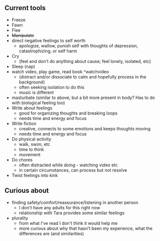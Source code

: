 ## Current tools 
- Freeze
- Fawn
- Flee
- ~~Manipulate~~
- direct negative feelings to self worth 
	- apologize, wallow, punish self with thoughts of depression, catastrophizing, or self harm
- Cry
	- (feel and don't do anything about cause; feel lonely, isolated, etc)
- Sleep (nap)
- watch video, play game, read book ^watchvideo
	- (distract and/or dissociate to calm and hopefully process in the background)
	- often seeking isolation to do this
	- music is different
- masturbate (similar to above, but a bit more present in body? Has to do with biological feeling too)
- Write about feelings
	- good for organizing thoughts and breaking loops
	- needs time and energy and focus
- Write fiction 
	- creative, connects to some emotions and keeps thoughts moving
	- needs time and energy and focus 
- Do physical activity
	- walk, swim, etc
	- time to think
	- movement
- Do chores
	- often distracted while doing - watching video etc
	- in certain circumstances, can process but not resolve
- Twist feelings into kink

## Curious about
- finding safety/comfort/reassurance/listening in another person
	- I don't have any adults for this right now
	- relationship with Tara provides some similar feelings
- plurality
	- from what I've read I don't think it would help me
	- more curious about why that hasn't been my experience, what the differences are (and similarities)